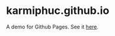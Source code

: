 karmiphuc.github.io
=====================

A demo for Github Pages. See it [here](http://karmiphuc.github.io).
